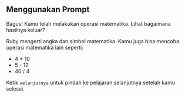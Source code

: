 ## Menggunakan Prompt

Bagus! Kamu telah melakukan operasi matematika. Lihat bagaimana hasilnya keluar?

Ruby mengerti angka dan simbol matematika. Kamu juga bisa mencoba operasi matematika lain seperti:

- 4 * 10
- 5 - 12
- 40 / 4

Ketik `selanjutnya` untuk pindah ke pelajaran selanjutnya setelah kamu selesai.